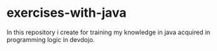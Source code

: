 # exercises-with-java
In this repository i create for training my knowledge in java acquired in programming logic in devdojo.
